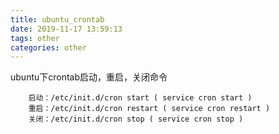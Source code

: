 ```yaml
---
title: ubuntu_crontab
date: 2019-11-17 13:59:13
tags: other
categories: other
---
```

ubuntu下crontab启动，重启，关闭命令

```
    启动：/etc/init.d/cron start ( service cron start )
    重启：/etc/init.d/cron restart ( service cron restart )
    关闭：/etc/init.d/cron stop ( service cron stop )
```
<!--more-->

